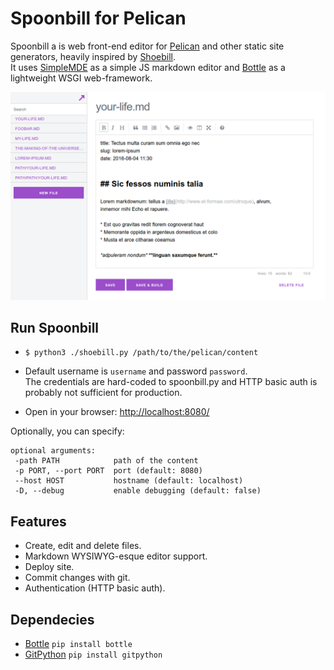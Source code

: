 # Spoonbill for Pelican

Spoonbill a is web front-end editor for [Pelican][0] and other static site generators, heavily inspired by [Shoebill][1].  
It uses [SimpleMDE][4] as a simple JS markdown editor and [Bottle][2] as a lightweight WSGI web-framework.

![Spoonbill screenshot](docs/screenshots/screenshot-1.png?raw=true)

## Run Spoonbill

* `$ python3 ./shoebill.py /path/to/the/pelican/content`

* Default username is `username` and password `password`.  
  The credentials are hard-coded to spoonbill.py and HTTP basic auth is probably not sufficient for production.

* Open in your browser: [http://localhost:8080/][5]

Optionally, you can specify:

    optional arguments:
     -path PATH            path of the content
     -p PORT, --port PORT  port (default: 8080)
     --host HOST           hostname (default: localhost)
     -D, --debug           enable debugging (default: false)
     
## Features

* Create, edit and delete files.
* Markdown WYSIWYG-esque editor support.
* Deploy site.
* Commit changes with git.
* Authentication (HTTP basic auth).

## Dependecies

* [Bottle][2] `pip install bottle`
* [GitPython][3] `pip install gitpython`

[0]:http://docs.getpelican.com/en/stable/
[1]:https://github.com/FedericoCeratto/shoebill
[2]:https://bottlepy.org/docs/dev/
[3]:https://gitpython.readthedocs.io/en/stable/
[4]:https://simplemde.com/
[5]:http://localhost:8080/